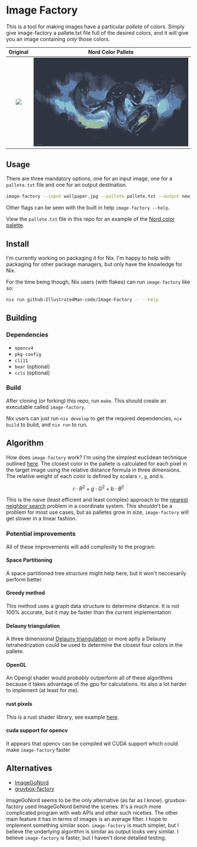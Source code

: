 # Image Factory
This is a tool for making images have a particular *pallete* of colors. 
Simply give image-factory a pallete.txt file full of the desired colors, and it will give you an image containing *only* those colors.

Original              |  Nord Color Pallete
:-------------------------:|:-------------------------:
![](./wallpaper.jpg)  |  ![](newwallpaper.jpg)

## Usage
There are three mandatory options, one for an input image, one for a `pallete.txt` file and one for an output destination.
```bash
image-factory --input wallpaper.jpg --pallete pallete.txt --output new_wallpaper.jpg
```
Other flags can be seen with the built in help `image-factory --help`.

View the `pallete.txt` file in this repo for an example of the [Nord color palette](https://www.nordtheme.com/).


## Install
I'm currently working on packaging it for Nix. I'm happy to help with packaging for other package managers, but only have the knowledge for Nix.

For the time being though, Nix users (with flakes) can run `image-factory` like so:
```bash
nix run github:IllustratedMan-code/Image-Factory -- --help
```
## Building
### Dependencies
- `opencv4`
- `pkg-config`
- `cli11`
- `bear` (optional)
- `ccls` (optional)

### Build
After cloning (or forking) this repo, run `make`. This should create an executable called `image-factory`.

Nix users can just run `nix develop` to get the required dependencies, `nix build` to build, and `nix run` to run.

## Algorithm
How does `image-factory` work? I'm using the simplest euclidean technique outlined [here](https://en.wikipedia.org/wiki/Color_difference).
The closest color in the pallete is calculated for each pixel in the target image using the relative distance formula in three dimensions.
The relative weight of each color is defined by scalars `r`, `g`, and `b`.

$$r \cdot R^2 + g \cdot G^2 + b \cdot B^2$$

This is the naive (least efficient and least complex) approach to the [nearest neighbor search](https://en.wikipedia.org/wiki/Nearest_neighbor_search) problem in a coordinate system. 
This shouldn't be a problem for most use cases, but as palletes grow in size, `image-factory` will get slower in a linear fashion.` 

### Potential improvements
All of these improvements will add complexity to the program.
#### Space Partitioning
A space partitioned tree structure might help here, but it won't neccesarily perform better.
#### Greedy method
This method uses a graph data structure to determine distance. It is not 100% accurate, but it may be faster than the current implementation
#### Delauny triangulation
A three dimensional [Delauny triangulation](https://en.wikipedia.org/wiki/Delaunay_triangulation) or more aptly a Delauny tetrahedrization could be used to determine the closest four colors in the pallete.
#### OpenGL
An Opengl shader would *probably* outperform all of these algorithms because it takes advantage of the gpu for calculations. Its also a lot harder to implement (at least for me).
#### rust pixels
This is a rust shader library, see example [here](https://github.com/parasyte/pixels/tree/main/examples/custom-shader).
#### cuda support for opencv
It appears that opencv can be compiled wit CUDA support which could make `image-factory` faster

## Alternatives
- [ImageGoNord](https://github.com/Schrodinger-Hat/ImageGoNord)
- [gruvbox-factory](https://github.com/paulopacitti/gruvbox-factory)

ImageGoNord seems to be the only alternative (as far as I know). gruvbox-factory used ImageGoNord behind the scenes. 
It's a much more complicated program with web APIs and other such niceties. The other main feature it has in terms of images is an average filter. 
I hope to implement something similar soon. `image-factory` is much simpler, but I believe the underlying algorithm is similar as output looks very similar.
I believe `image-factory` is faster, but I haven't done detailed testing. 
